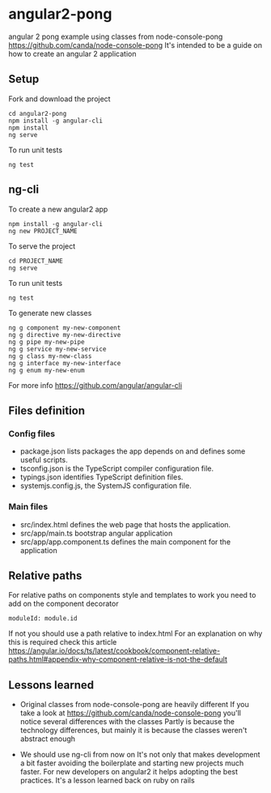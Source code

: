 # angular2-pong
angular 2 pong example using classes from node-console-pong https://github.com/canda/node-console-pong
It's intended to be a guide on how to create an angular 2 application

## Setup
Fork and download the project
```
cd angular2-pong
npm install -g angular-cli
npm install
ng serve
```
To run unit tests
```
ng test
```

## ng-cli
To create a new angular2 app
```
npm install -g angular-cli
ng new PROJECT_NAME
```
To serve the project
```
cd PROJECT_NAME
ng serve
```
To run unit tests
```
ng test
```
To generate new classes
```
ng g component my-new-component
ng g directive my-new-directive
ng g pipe my-new-pipe
ng g service my-new-service
ng g class my-new-class
ng g interface my-new-interface
ng g enum my-new-enum
```
For more info https://github.com/angular/angular-cli

## Files definition

### Config files

* package.json lists packages the app depends on and defines some useful scripts.
* tsconfig.json is the TypeScript compiler configuration file.
* typings.json identifies TypeScript definition files.
* systemjs.config.js, the SystemJS configuration file.

### Main files
* src/index.html defines the web page that hosts the application.
* src/app/main.ts bootstrap angular application
* src/app/app.component.ts defines the main component for the application

## Relative paths

For relative paths on components style and templates to work you need to add on the component decorator
```
moduleId: module.id
```
If not you should use a path relative to index.html
For an explanation on why this is required check this article https://angular.io/docs/ts/latest/cookbook/component-relative-paths.html#appendix-why-component-relative-is-not-the-default

## Lessons learned

* Original classes from node-console-pong are heavily different
If you take a look at https://github.com/canda/node-console-pong you'll notice several differences with the classes
Partly is because the technology differences, but mainly it is because the classes weren't abstract enough

* We should use ng-cli from now on
It's not only that makes development a bit faster avoiding the boilerplate and starting new projects much faster.
For new developers on angular2 it helps adopting the best practices.
It's a lesson learned back on ruby on rails

